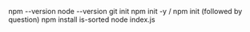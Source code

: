 npm --version
node --version
git init
npm init -y / npm init (followed by question)
npm install is-sorted
node index.js
